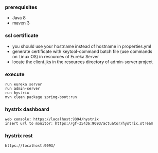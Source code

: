 
### prerequisites
- Java 8
- maven 3
### ssl certificate
- you should use your hostname instead of hostname in properties.yml
- generate certificate with keytool-command batch file (use commands on Linux OS) in resources of Eureka Server
- locate the client.jks in the resources directory of admin-server project

### execute
    run eureka server
    run admin-server
    run hystrix
    mvn clean package spring-boot:run

### hystrix dashboard
    web console: https://localhost:9094/hystrix
    insert url to monitor: https://gf-35436:9093/actuator/hystrix.stream
 
### hystrix rest
    https://localhost:9093/